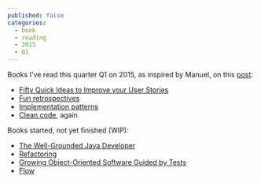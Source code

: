 ```yaml
---
published: false
categories:
  - book
  - reading
  - 2015
  - Q1
---
```


Books I've read this quarter Q1 on 2015, as inspired by Manuel, on this [post](http://garajeando.blogspot.com.es/2015/04/books-i-read-january-april-2015.html):

  * [Fifty Quick Ideas to Improve your User Stories](https://leanpub.com/50quickideas)
  * [Fun retrospectives](https://leanpub.com/funretrospectives)
  * [Implementation patterns](http://www.amazon.com/Implementation-Patterns-Kent-Beck/dp/0321413091)
  * [Clean code](http://www.amazon.com/Clean-Code-Handbook-Software-Craftsmanship/dp/0132350882/), again
  
Books started, not yet finished (WIP):
  * [The Well-Grounded Java Developer](http://www.manning.com/evans/)
  * [Refactoring](http://martinfowler.com/books/refactoring.html)
  * [Growing Object-Oriented Software Guided by Tests](http://www.growing-object-oriented-software.com/)
  * [Flow](http://www.amazon.com/Flow-Psychology-Experience-Perennial-Classics/dp/0061339202)
  
  
